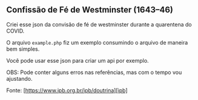 ## Confissão de Fé de Westminster (1643–46)

Criei esse json da convisão de fé de westminster durante a quarentena do COVID.
 
O arquivo `example.php` fiz um exemplo consumindo o arquivo de maneira bem simples.
 
Você pode usar esse json para criar um api por exemplo.
 
OBS: Pode conter alguns erros nas referências, mas com o tempo vou ajustando.

Fonte: [https://www.ipb.org.br/ipb/doutrina][ipb]

[ipb]: https://www.ipb.org.br/ipb/doutrina